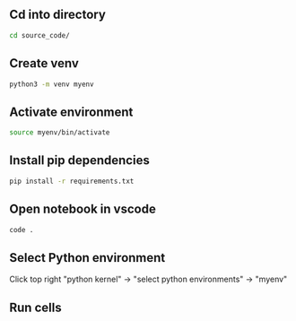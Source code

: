 ## Cd into directory

```bash
cd source_code/
```

## Create venv

```bash
python3 -m venv myenv
```

## Activate environment

```bash
source myenv/bin/activate
```

## Install pip dependencies

```bash
pip install -r requirements.txt
```

## Open notebook in vscode

```bash
code .
```

## Select Python environment

Click top right "python kernel" -> "select python environments" -> "myenv"

## Run cells
